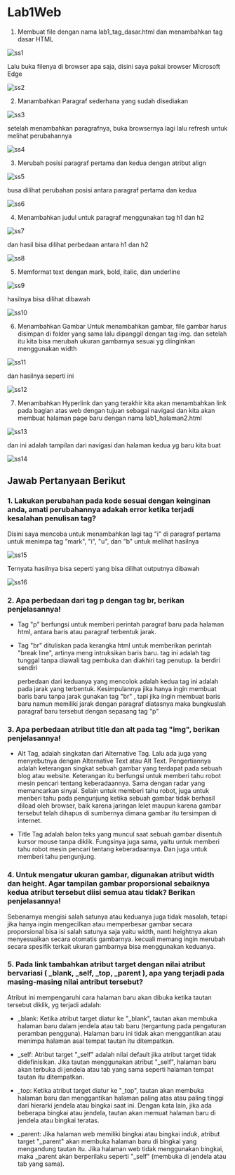 # Lab1Web

1. Membuat file dengan nama lab1_tag_dasar.html dan menambahkan tag dasar HTML

![ss1](https://github.com/fergiawann/Lab1Web/assets/115530180/aa4647dd-2df1-4316-9081-204082a9824c)

Lalu buka filenya di browser apa saja, disini saya pakai browser Microsoft Edge

![ss2](https://github.com/fergiawann/Lab1Web/assets/115530180/4fd753ce-56c3-4fce-87ea-22d715252603)

2. Manambahkan Paragraf sederhana yang sudah disediakan

![ss3](https://github.com/fergiawann/Lab1Web/assets/115530180/0e5b12f1-b1c7-4797-accd-162fafe03079)

setelah menambahkan paragrafnya, buka browsernya lagi lalu refresh untuk melihat perubahannya

![ss4](https://github.com/fergiawann/Lab1Web/assets/115530180/1c25b0c8-5735-4128-8347-0feebfaa0bae)

3. Merubah posisi paragraf pertama dan kedua dengan atribut align

![ss5](https://github.com/fergiawann/Lab1Web/assets/115530180/d532a762-4ac3-4471-a9ab-28b068c6ae30)

busa dilihat perubahan posisi antara paragraf pertama dan kedua

![ss6](https://github.com/fergiawann/Lab1Web/assets/115530180/b3613a05-b653-4c92-81fa-5f3f70964656)

4. Menambahkan judul untuk paragraf menggunakan tag h1 dan h2

![ss7](https://github.com/fergiawann/Lab1Web/assets/115530180/6890aee1-2170-4d7b-a16b-a9fc46f62991)

dan hasil bisa dilihat perbedaan antara h1 dan h2

![ss8](https://github.com/fergiawann/Lab1Web/assets/115530180/7b73646f-efad-4854-a3fa-88c748f5ed33)

5. Memformat text dengan mark, bold, italic, dan underline

![ss9](https://github.com/fergiawann/Lab1Web/assets/115530180/8f7dce4b-d6cb-4dc3-8548-a8549befe8f5)

hasilnya bisa dilihat dibawah

![ss10](https://github.com/fergiawann/Lab1Web/assets/115530180/2f030ef2-3aad-4295-aae3-bfab3670d769)

6. Menambahkan Gambar
Untuk menambahkan gambar, file gambar harus disimpan di folder yang sama lalu dipanggil dengan tag img. dan setelah itu kita bisa merubah ukuran gambarnya sesuai yg diinginkan menggunakan width

![ss11](https://github.com/fergiawann/Lab1Web/assets/115530180/5b602441-f055-45d2-8723-c2759b21e137)

dan hasilnya seperti ini

![ss12](https://github.com/fergiawann/Lab1Web/assets/115530180/1c3fb862-ed92-4104-a75a-8ef1298a2cd1)

7. Menambahkan Hyperlink
dan yang terakhir kita akan menambahkan link pada bagian atas web dengan tujuan sebagai navigasi dan kita akan membuat halaman page baru dengan nama lab1_halaman2.html

![ss13](https://github.com/fergiawann/Lab1Web/assets/115530180/5753c57a-ae2c-4d48-a38e-2f17777aaf8e)

dan ini adalah tampilan dari navigasi dan halaman kedua yg baru kita buat

![ss14](https://github.com/fergiawann/Lab1Web/assets/115530180/317ed809-27bf-4c78-bd92-3f7b0b736be8)


## Jawab Pertanyaan Berikut
### 1. Lakukan perubahan pada kode sesuai dengan keinginan anda, amati perubahannya adakah error ketika terjadi kesalahan penulisan tag?

Disini saya mencoba untuk menambahkan lagi tag "i" di paragraf pertama untuk menimpa tag "mark", "i", "u", dan "b" untuk melihat hasilnya

![ss15](https://github.com/fergiawann/Lab1Web/assets/115530180/02bf434b-c70f-482a-a46e-64ffdbbac948)

Ternyata hasilnya bisa seperti yang bisa dilihat outputnya dibawah

![ss16](https://github.com/fergiawann/Lab1Web/assets/115530180/18cc6e57-dfcc-4c23-97e7-f29e5ed7f172)


### 2. Apa perbedaan dari tag p dengan tag br, berikan penjelasannya!

* Tag "p" berfungsi untuk memberi perintah paragraf baru pada halaman html, antara baris atau paragraf terbentuk jarak.
* Tag "br" dituliskan pada kerangka html untuk memberikan perintah "break line", artinya meng intruksikan baris baru. tag ini adalah tag tunggal tanpa diawali tag pembuka dan diakhiri tag penutup. Ia berdiri sendiri

  perbedaan dari keduanya yang mencolok adalah kedua tag ini adalah pada jarak yang terbentuk.
  Kesimpulannya jika hanya ingin membuat baris baru tanpa jarak gunakan tag "br" , tapi jika ingin membuat baris baru namun memiliki jarak dengan paragraf diatasnya maka bungkuslah paragraf baru tersebut dengan sepasang tag "p"

### 3. Apa perbedaan atribut title dan alt pada tag "img", berikan penjelasannya!

* Alt Tag, adalah singkatan dari Alternative Tag. Lalu ada juga yang menyebutnya dengan Alternative Text atau Alt Text. Pengertiannya adalah keterangan singkat sebuah gambar yang terdapat pada sebuah blog atau website. Keterangan itu berfungsi untuk memberi tahu robot mesin pencari tentang keberadaannya. Sama dengan radar yang memancarkan sinyal. Selain untuk memberi tahu robot, juga untuk menberi tahu pada pengunjung ketika sebuah gambar tidak berhasil diload oleh browser, baik karena jaringan lelet maupun karena gambar tersebut telah dihapus di sumbernya dimana gambar itu tersimpan di internet.

* Title Tag adalah balon teks yang muncul saat sebuah gambar disentuh kursor mouse tanpa diklik. Fungsinya juga sama, yaitu untuk memberi tahu robot mesin pencari tentang keberadaannya. Dan juga untuk memberi tahu pengunjung. 
   
### 4. Untuk mengatur ukuran gambar, digunakan atribut width dan height. Agar tampilan gambar proporsional sebaiknya kedua atribut tersebut diisi semua atau tidak? Berikan penjelasannya!

Sebenarnya mengisi salah satunya atau keduanya juga tidak masalah, tetapi jika hanya ingin mengecilkan atau memperbesar gambar secara proporsional bisa isi salah satunya saja yaitu width, nanti heightnya akan menyesuaikan secara otomatis gambarnya.
kecuali memang ingin merubah secara spesifik terkait ukuran gambarnya bisa menggunakan keduanya.

### 5. Pada link tambahkan atribut target dengan nilai atribut bervariasi ( _blank, _self, _top, _parent ), apa yang terjadi pada masing-masing nilai antribut tersebut?

Atribut ini mempengaruhi cara halaman baru akan dibuka ketika tautan tersebut diklik, yg terjadi adalah:

* _blank:
Ketika atribut target diatur ke "_blank", tautan akan membuka halaman baru dalam jendela atau tab baru (tergantung pada pengaturan peramban pengguna).
Halaman baru ini tidak akan menggantikan atau menimpa halaman asal tempat tautan itu ditempatkan.

* _self:
Atribut target "_self" adalah nilai default jika atribut target tidak didefinisikan.
Jika tautan menggunakan atribut "_self", halaman baru akan terbuka di jendela atau tab yang sama seperti halaman tempat tautan itu ditempatkan.

* _top:
Ketika atribut target diatur ke "_top", tautan akan membuka halaman baru dan menggantikan halaman paling atas atau paling tinggi dari hierarki jendela atau bingkai saat ini.
Dengan kata lain, jika ada beberapa bingkai atau jendela, tautan akan memuat halaman baru di jendela atau bingkai teratas.

* _parent:
Jika halaman web memiliki bingkai atau bingkai induk, atribut target "_parent" akan membuka halaman baru di bingkai yang mengandung tautan itu.
Jika halaman web tidak menggunakan bingkai, maka _parent akan berperilaku seperti "_self" (membuka di jendela atau tab yang sama).
